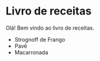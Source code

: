 # Livro de receitas

Olá! Bem vindo ao livro de receitas.

 - Strognoff de Frango
 - Pavê
 - Macarronada
